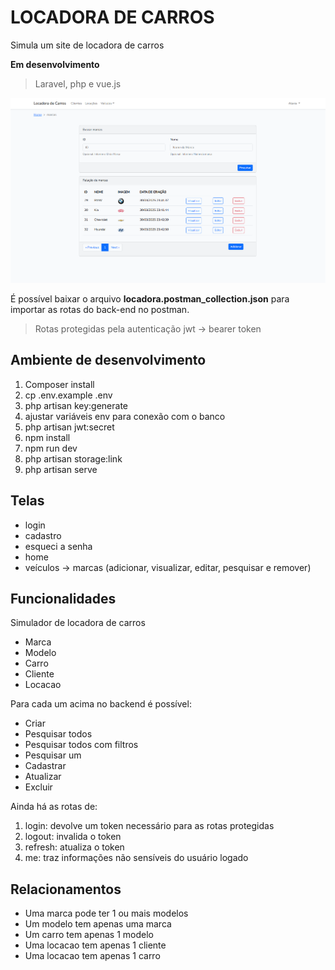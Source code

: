# LOCADORA DE CARROS

Simula um site de locadora de carros

**Em desenvolvimento**

> Laravel, php e vue.js

![página home](./home.png)

É possível baixar o arquivo **locadora.postman_collection.json** para importar as rotas do back-end no postman.

> Rotas protegidas pela autenticação jwt -> bearer token

## Ambiente de desenvolvimento

1. Composer install
2. cp .env.example .env
3. php artisan key:generate
4. ajustar variáveis env para conexão com o banco 
5. php artisan jwt:secret
6. npm install
7. npm run dev
8. php artisan storage:link
9. php artisan serve

## Telas

- login
- cadastro
- esqueci a senha
- home
- veículos -> marcas (adicionar, visualizar, editar, pesquisar e remover)

## Funcionalidades

Simulador de locadora de carros

- Marca
- Modelo
- Carro
- Cliente
- Locacao

Para cada um acima no backend é possível:

- Criar
- Pesquisar todos
- Pesquisar todos com filtros
- Pesquisar um
- Cadastrar
- Atualizar
- Excluir

Ainda há as rotas de:

1. login: devolve um token necessário para as rotas protegidas
2. logout: invalida o token
3. refresh: atualiza o token
4. me: traz informações não sensíveis do usuário logado

## Relacionamentos

- Uma marca pode ter 1 ou mais modelos
- Um modelo tem apenas uma marca
- Um carro tem apenas 1 modelo
- Uma locacao tem apenas 1 cliente
- Uma locacao tem apenas 1 carro
